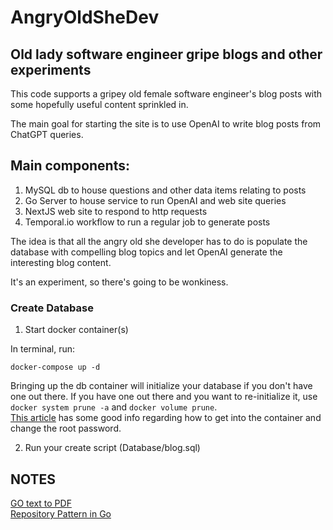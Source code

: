 # AngryOldSheDev


## Old lady software engineer gripe blogs and other experiments ##

This code supports a gripey old female software engineer's blog posts with
some hopefully useful content sprinkled in.  

The main goal for starting the site is to use OpenAI to write blog posts
from ChatGPT queries.

## Main components: ##

1.  MySQL db to house questions and other data items relating to posts
2.  Go Server to house service to run OpenAI and web site queries
3.  NextJS web site to respond to http requests
4.  Temporal.io workflow to run a regular job to generate posts

The idea is that all the angry old she developer has to do is populate the
database with compelling blog topics and let OpenAI generate the interesting blog content.  

It's an experiment, so there's going to be wonkiness.

### Create Database ###
1.  Start docker container(s)

In terminal, run:
```
docker-compose up -d
```
Bringing up the db container will initialize your database if you don't have one out there.  If you have one out there and you want to re-initialize it, use ```docker system prune -a``` and ```docker volume prune```.\
[This article](https://hevodata.com/learn/docker-mysql/) has some good info regarding how to get into the container and change the root password.

2.  Run your create script (Database/blog.sql)

## NOTES ##
[GO text to PDF](https://blog.logrocket.com/converting-text-file-pdf-go/)\
[Repository Pattern in Go](https://techinscribed.com/different-approaches-to-pass-database-connection-into-controllers-in-golang/?source=post_page-----d22d3fa76d91--------------------------------)
